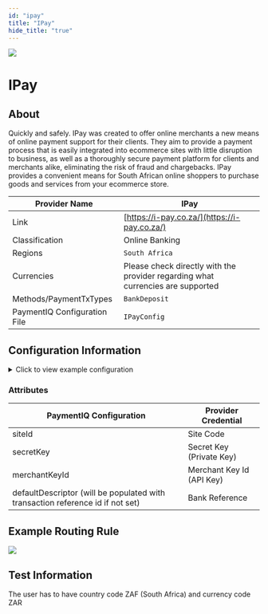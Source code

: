 ```yaml
--- 
id: "ipay" 
title: "IPay"
hide_title: "true"
---
```

 
![](/img/providers/logos/ipay.png)

# IPay

## About
Quickly and safely. IPay was created to offer online merchants a new means of online payment support for their clients. They aim to provide a payment process that is easily integrated into ecommerce sites with little disruption to business, as well as a thoroughly secure payment platform for clients and merchants alike, eliminating the risk of fraud and chargebacks. IPay provides a convenient means for South African online shoppers to purchase goods and services from your ecommerce store.

| Provider Name                | IPay                                                                            |
|------------------------------|---------------------------------------------------------------------------------|
| Link                         | [https://i-pay.co.za/](https://i-pay.co.za/)                                    |
| Classification               | Online Banking                                                                  |
| Regions                      | `South Africa`                                                                  |
| Currencies                   | Please check directly with the provider regarding what currencies are supported |
| Methods/PaymentTxTypes       | `BankDeposit`                                                                   |
| PaymentIQ Configuration File | `IPayConfig`                                                                    |

## Configuration Information

<details>
<summary>Click to view example configuration</summary>
<br/>

```xml
<com.devcode.paymentiq.integration.ipay.IPayConfig>
  <enabled>true</enabled>
  <useViqProxy>false</useViqProxy>
  <accounts>
    <entry>
      <string>default</string>
      <account>
        <siteId>??</siteId>
        <secretKey>??</secretKey>
        <merchantKeyId>??</merchantKeyId>
        <supportedCurrencies>ZAR</supportedCurrencies>
      </account>
    </entry>
  </accounts>
  <!--<defaultDescriptor>e.g Brand Name</defaultDescriptor> default to txRefId if not set -->
  <testMode>false</testMode>
</com.devcode.paymentiq.integration.ipay.IPayConfig>
```

</details>

### Attributes

| PaymentIQ Configuration                                                          | Provider Credential       |
|----------------------------------------------------------------------------------|---------------------------|
| siteId                                                                           | Site Code                 |
| secretKey                                                                        | Secret Key (Private Key)  |
| merchantKeyId                                                                    | Merchant Key Id (API Key) |
| defaultDescriptor (will be populated with transaction reference id if   not set) | Bank Reference            |

## Example Routing Rule
![](/img/providers/routing/ipay.png)
## Test Information

The user has to have country code ZAF (South Africa) and currency code ZAR
